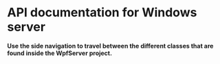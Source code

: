 # API documentation for Windows server


**Use the side navigation to travel between the different classes that are found inside the WpfServer project.**